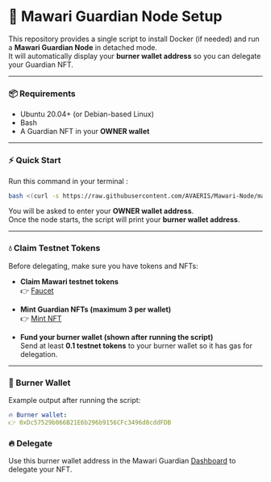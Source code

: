 # 🚀 Mawari Guardian Node Setup

This repository provides a single script to install Docker (if needed) and run a **Mawari Guardian Node** in detached mode.  
It will automatically display your **burner wallet address** so you can delegate your Guardian NFT.

---

### 📦 Requirements
- Ubuntu 20.04+ (or Debian-based Linux)
- Bash
- A Guardian NFT in your **OWNER wallet**

---

### ⚡ Quick Start

Run this command in your terminal :

```bash
bash <(curl -s https://raw.githubusercontent.com/AVAERIS/Mawari-Node/main/setup.sh)
```

You will be asked to enter your **OWNER wallet address**.  
Once the node starts, the script will print your **burner wallet address**.

---

### 💧 Claim Testnet Tokens

Before delegating, make sure you have tokens and NFTs:

- **Claim Mawari testnet tokens**  
  👉 [Faucet](https://faucet.mawari.network)

- **Mint Guardian NFTs (maximum 3 per wallet)**  
  👉 [Mint NFT](https://mint.mawari.network)

- **Fund your burner wallet (shown after running the script)**  
  Send at least **0.1 testnet tokens** to your burner wallet so it has gas for delegation.

---

### 🔑 Burner Wallet

Example output after running the script:

```yaml
🔥 Burner wallet:
👉 0xDc57529b066B21E6b296b9156CFc3496d8cddFDB
```

### 🔥 Delegate 
Use this burner wallet address in the Mawari Guardian [Dashboard](https://app.testnet.mawari.net) to delegate your NFT.


